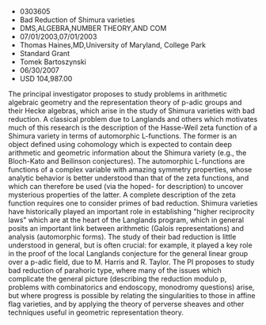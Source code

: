 
* 0303605
* Bad Reduction of Shimura varieties
* DMS,ALGEBRA,NUMBER THEORY,AND COM
* 07/01/2003,07/01/2003
* Thomas Haines,MD,University of Maryland, College Park
* Standard Grant
* Tomek Bartoszynski
* 06/30/2007
* USD 104,987.00

The principal investigator proposes to study problems in arithmetic algebraic
geometry and the representation theory of p-adic groups and their Hecke
algebras, which arise in the study of Shimura varieties with bad reduction. A
classical problem due to Langlands and others which motivates much of this
research is the description of the Hasse-Weil zeta function of a Shimura variety
in terms of automorphic L-functions. The former is an object defined using
cohomology which is expected to contain deep arithmetic and geometric
information about the Shimura variety (e.g., the Bloch-Kato and Beilinson
conjectures). The automorphic L-functions are functions of a complex variable
with amazing symmetry properties, whose analytic behavior is better understood
than that of the zeta functions, and which can therefore be used (via the hoped-
for description) to uncover mysterious properties of the latter. A complete
description of the zeta function requires one to consider primes of bad
reduction. Shimura varieties have historically played an important role in
establishing "higher reciprocity laws" which are at the heart of the Langlands
program, which in general posits an important link between arithmetic (Galois
representations) and analysis (automorphic forms). The study of their bad
reduction is little understood in general, but is often crucial: for example, it
played a key role in the proof of the local Langlands conjecture for the general
linear group over a p-adic field, due to M. Harris and R. Taylor. The PI
proposes to study bad reduction of parahoric type, where many of the issues
which complicate the general picture (describing the reduction modulo p,
problems with combinatorics and endoscopy, monodromy questions) arise, but where
progress is possible by relating the singularities to those in affine flag
varieties, and by applying the theory of perverse sheaves and other techniques
useful in geometric representation theory.
